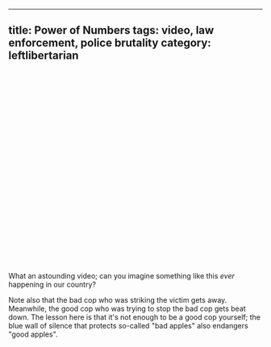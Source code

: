 ---
title: Power of Numbers
tags: video, law enforcement, police brutality
category: leftlibertarian
--
<object width="480" height="385"><param name="movie" value="http://www.youtube.com/v/-8p1TGz_bBk&amp;hl=en_US&amp;fs=1"></param><param name="allowFullScreen" value="true"></param><param name="allowscriptaccess" value="always"></param><embed src="http://www.youtube.com/v/-8p1TGz_bBk&amp;hl=en_US&amp;fs=1" type="application/x-shockwave-flash" allowscriptaccess="always" allowfullscreen="true" width="480" height="385"></embed></object>

What an astounding video; can you imagine something like this _ever_ happening in our country? 

Note also that the bad cop who was striking the victim gets away. Meanwhile, the good cop who was trying to stop the bad cop gets beat down. The lesson here is that it's not enough to be a good cop yourself; the blue wall of silence that protects so-called "bad apples" also endangers "good apples".